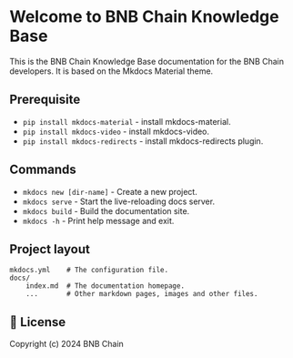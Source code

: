 # Welcome to BNB Chain Knowledge Base

This is the BNB Chain Knowledge Base documentation for the BNB Chain developers. It is based on the Mkdocs Material theme. 

## Prerequisite 

* `pip install mkdocs-material` - install mkdocs-material.
* `pip install mkdocs-video` - install mkdocs-video.
* `pip install mkdocs-redirects` - install mkdocs-redirects plugin.

## Commands

* `mkdocs new [dir-name]` - Create a new project.
* `mkdocs serve` - Start the live-reloading docs server.
* `mkdocs build` - Build the documentation site.
* `mkdocs -h` - Print help message and exit.

## Project layout

    mkdocs.yml    # The configuration file.
    docs/
        index.md  # The documentation homepage.
        ...       # Other markdown pages, images and other files.

## 📜 License

Copyright (c) 2024 BNB Chain 

